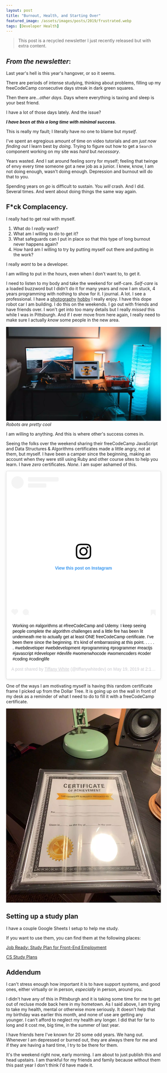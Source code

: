 ```yaml
---
layout: post
title: "Burnout, Health, and Starting Over"
featured_image: /assets/images/posts/2019/frustrated.webp
tags: [Developer Health]
---
```


> This post is a recycled newsletter I just recently released but with extra content.

## *From the newsletter*:

Last year's hell is this year's hangover, or so it seems.

There are periods of intense studying, thinking about problems, filling up my freeCodeCamp consecutive days streak in dark green squares.

Then there are...*other days*. Days where everything is taxing and sleep is your best friend.

I have a lot of those days lately. And the issue?

***I have been at this a long time with minimal success***.

This is really my fault; I literally have no one to blame but *myself*.

I've spent an egregious amount of time on video tutorials and *am just now finding out* I learn best by *doing*. Trying to figure out how to get a `Search` component working on my site was *hard* but *necessary*.

Years wasted. And I sat around feeling sorry for myself; feeling that twinge of envy every time someone got a new job as a junior. I knew, know, I am not doing enough, wasn't doing enough. Depression and burnout will do that to you.

Spending years on *go* is difficult to sustain. You *will* crash. And I did. Several times. And went about doing things the same way again.

## F*ck Complacency.

I really had to get real with myself.

1. What do I *really* want?
2. What am I willing to do to get it?
3. What safeguards can I put in place so that this type of long burnout never happens again?
4. How hard am I willing to try by putting myself out there and putting in the work?

I really *want* to be a developer.

I am willing to put in the hours, even when I don't want to, to get it.

I need to listen to my body and take the weekend for self-care. *Self-care* is a loaded buzzword but I didn't do it for many years and now I am stuck, 4 years programming with nothing to show for it. I journal. A lot. I see a professional. I have a [photography](https://www.eyeem.com/u/trwhite) [hobby](https://www.flickr.com/photos/sydmalicious/) I really enjoy. I have this dope robot car I am building. I do this on the weekends. I go out with friends and have friends over. I won't get into too many details but I really *missed* this while I was in Pittsburgh. And if I ever move from here again, I really need to make sure I actually *know* some people in the new area.

![](/assets/images/posts/2019/robots.webp)
*Robots are pretty cool*

I am willing to anything. And this is where other's success comes in.

Seeing the folks over the weekend sharing their freeCodeCamp JavaScript and Data Structures & Algorithms certificates made a little angry, not at them, but myself. I have been a camper since the beginning, making an account when they were still using Ruby and other course sites to help you learn. I have *zero* certificates. *None*. I am super ashamed of this.

<blockquote class="instagram-media" data-instgrm-captioned data-instgrm-permalink="https://www.instagram.com/p/BxqLDT_j0OS/?utm_source=ig_embed&amp;utm_campaign=loading" data-instgrm-version="12" style=" background:#FFF; border:0; border-radius:3px; box-shadow:0 0 1px 0 rgba(0,0,0,0.5),0 1px 10px 0 rgba(0,0,0,0.15); margin: 1px; max-width:540px; min-width:326px; padding:0; width:99.375%; width:-webkit-calc(100% - 2px); width:calc(100% - 2px);"><div style="padding:16px;"> <a href="https://www.instagram.com/p/BxqLDT_j0OS/?utm_source=ig_embed&amp;utm_campaign=loading" style=" background:#FFFFFF; line-height:0; padding:0 0; text-align:center; text-decoration:none; width:100%;" target="_blank"> <div style=" display: flex; flex-direction: row; align-items: center;"> <div style="background-color: #F4F4F4; border-radius: 50%; flex-grow: 0; height: 40px; margin-right: 14px; width: 40px;"></div> <div style="display: flex; flex-direction: column; flex-grow: 1; justify-content: center;"> <div style=" background-color: #F4F4F4; border-radius: 4px; flex-grow: 0; height: 14px; margin-bottom: 6px; width: 100px;"></div> <div style=" background-color: #F4F4F4; border-radius: 4px; flex-grow: 0; height: 14px; width: 60px;"></div></div></div><div style="padding: 19% 0;"></div> <div style="display:block; height:50px; margin:0 auto 12px; width:50px;"><svg width="50px" height="50px" viewBox="0 0 60 60" version="1.1" xmlns="https://www.w3.org/2000/svg" xmlns:xlink="https://www.w3.org/1999/xlink"><g stroke="none" stroke-width="1" fill="none" fill-rule="evenodd"><g transform="translate(-511.000000, -20.000000)" fill="#000000"><g><path d="M556.869,30.41 C554.814,30.41 553.148,32.076 553.148,34.131 C553.148,36.186 554.814,37.852 556.869,37.852 C558.924,37.852 560.59,36.186 560.59,34.131 C560.59,32.076 558.924,30.41 556.869,30.41 M541,60.657 C535.114,60.657 530.342,55.887 530.342,50 C530.342,44.114 535.114,39.342 541,39.342 C546.887,39.342 551.658,44.114 551.658,50 C551.658,55.887 546.887,60.657 541,60.657 M541,33.886 C532.1,33.886 524.886,41.1 524.886,50 C524.886,58.899 532.1,66.113 541,66.113 C549.9,66.113 557.115,58.899 557.115,50 C557.115,41.1 549.9,33.886 541,33.886 M565.378,62.101 C565.244,65.022 564.756,66.606 564.346,67.663 C563.803,69.06 563.154,70.057 562.106,71.106 C561.058,72.155 560.06,72.803 558.662,73.347 C557.607,73.757 556.021,74.244 553.102,74.378 C549.944,74.521 548.997,74.552 541,74.552 C533.003,74.552 532.056,74.521 528.898,74.378 C525.979,74.244 524.393,73.757 523.338,73.347 C521.94,72.803 520.942,72.155 519.894,71.106 C518.846,70.057 518.197,69.06 517.654,67.663 C517.244,66.606 516.755,65.022 516.623,62.101 C516.479,58.943 516.448,57.996 516.448,50 C516.448,42.003 516.479,41.056 516.623,37.899 C516.755,34.978 517.244,33.391 517.654,32.338 C518.197,30.938 518.846,29.942 519.894,28.894 C520.942,27.846 521.94,27.196 523.338,26.654 C524.393,26.244 525.979,25.756 528.898,25.623 C532.057,25.479 533.004,25.448 541,25.448 C548.997,25.448 549.943,25.479 553.102,25.623 C556.021,25.756 557.607,26.244 558.662,26.654 C560.06,27.196 561.058,27.846 562.106,28.894 C563.154,29.942 563.803,30.938 564.346,32.338 C564.756,33.391 565.244,34.978 565.378,37.899 C565.522,41.056 565.552,42.003 565.552,50 C565.552,57.996 565.522,58.943 565.378,62.101 M570.82,37.631 C570.674,34.438 570.167,32.258 569.425,30.349 C568.659,28.377 567.633,26.702 565.965,25.035 C564.297,23.368 562.623,22.342 560.652,21.575 C558.743,20.834 556.562,20.326 553.369,20.18 C550.169,20.033 549.148,20 541,20 C532.853,20 531.831,20.033 528.631,20.18 C525.438,20.326 523.257,20.834 521.349,21.575 C519.376,22.342 517.703,23.368 516.035,25.035 C514.368,26.702 513.342,28.377 512.574,30.349 C511.834,32.258 511.326,34.438 511.181,37.631 C511.035,40.831 511,41.851 511,50 C511,58.147 511.035,59.17 511.181,62.369 C511.326,65.562 511.834,67.743 512.574,69.651 C513.342,71.625 514.368,73.296 516.035,74.965 C517.703,76.634 519.376,77.658 521.349,78.425 C523.257,79.167 525.438,79.673 528.631,79.82 C531.831,79.965 532.853,80.001 541,80.001 C549.148,80.001 550.169,79.965 553.369,79.82 C556.562,79.673 558.743,79.167 560.652,78.425 C562.623,77.658 564.297,76.634 565.965,74.965 C567.633,73.296 568.659,71.625 569.425,69.651 C570.167,67.743 570.674,65.562 570.82,62.369 C570.966,59.17 571,58.147 571,50 C571,41.851 570.966,40.831 570.82,37.631"></path></g></g></g></svg></div><div style="padding-top: 8px;"> <div style=" color:#3897f0; font-family:Arial,sans-serif; font-size:14px; font-style:normal; font-weight:550; line-height:18px;"> View this post on Instagram</div></div><div style="padding: 12.5% 0;"></div> <div style="display: flex; flex-direction: row; margin-bottom: 14px; align-items: center;"><div> <div style="background-color: #F4F4F4; border-radius: 50%; height: 12.5px; width: 12.5px; transform: translateX(0px) translateY(7px);"></div> <div style="background-color: #F4F4F4; height: 12.5px; transform: rotate(-45deg) translateX(3px) translateY(1px); width: 12.5px; flex-grow: 0; margin-right: 14px; margin-left: 2px;"></div> <div style="background-color: #F4F4F4; border-radius: 50%; height: 12.5px; width: 12.5px; transform: translateX(9px) translateY(-18px);"></div></div><div style="margin-left: 8px;"> <div style=" background-color: #F4F4F4; border-radius: 50%; flex-grow: 0; height: 20px; width: 20px;"></div> <div style=" width: 0; height: 0; border-top: 2px solid transparent; border-left: 6px solid #f4f4f4; border-bottom: 2px solid transparent; transform: translateX(16px) translateY(-4px) rotate(30deg)"></div></div><div style="margin-left: auto;"> <div style=" width: 0px; border-top: 8px solid #F4F4F4; border-right: 8px solid transparent; transform: translateY(16px);"></div> <div style=" background-color: #F4F4F4; flex-grow: 0; height: 12px; width: 16px; transform: translateY(-4px);"></div> <div style=" width: 0; height: 0; border-top: 8px solid #F4F4F4; border-left: 8px solid transparent; transform: translateY(-4px) translateX(8px);"></div></div></div></a> <p style=" margin:8px 0 0 0; padding:0 4px;"> <a href="https://www.instagram.com/p/BxqLDT_j0OS/?utm_source=ig_embed&amp;utm_campaign=loading" style=" color:#000; font-family:Arial,sans-serif; font-size:14px; font-style:normal; font-weight:normal; line-height:17px; text-decoration:none; word-wrap:break-word;" target="_blank">Working on #algorithms at #freeCodeCamp and Udemy. I keep seeing people complete the algorithm challenges and a little fire has been lit underneath me to actually get at least ONE freeCodeCamp certificate. I&#39;ve been there since the beginning. It&#39;s kind of embarrassing at this point. . . . . . #webdeveloper #webdevelopment #programming #programmer #reactjs #javascript #developer #devlife #womenwhocode #womencoders #coder #coding #codinglife</a></p> <p style=" color:#c9c8cd; font-family:Arial,sans-serif; font-size:14px; line-height:17px; margin-bottom:0; margin-top:8px; overflow:hidden; padding:8px 0 7px; text-align:center; text-overflow:ellipsis; white-space:nowrap;">A post shared by <a href="https://www.instagram.com/tiffanywhitedev/?utm_source=ig_embed&amp;utm_campaign=loading" style=" color:#c9c8cd; font-family:Arial,sans-serif; font-size:14px; font-style:normal; font-weight:normal; line-height:17px;" target="_blank"> Tiffany White</a> (@tiffanywhitedev) on <time style=" font-family:Arial,sans-serif; font-size:14px; line-height:17px;" datetime="2019-05-19T21:19:14+00:00">May 19, 2019 at 2:19pm PDT</time></p></div></blockquote> <script async src="//www.instagram.com/embed.js"></script>

One of the ways I am motivating myself is having this random certificate frame I picked up from the Dollar Tree. It is going up on the wall in front of my desk as a reminder of what I need to do to fill it with a freeCodeCamp certificate.

![](/assets/images/posts/2019/cert.webp)

## Setting up a study plan

I have a couple Google Sheets I setup to help me study.

If you want to use them, you can find them at the following places:

[Job Ready: Study Plan for Front-End Employment](https://docs.google.com/spreadsheets/d/1eBStSPDP8jXpPQvmKI35ogaSms864WRKFScRIc0GoKw/edit?usp=sharing)

[CS Study Plans](https://docs.google.com/spreadsheets/d/1cgyOyqpmtCtCDxYmgRSzDoTXO9L9PZLGVLoruY-AmrI/edit?usp=sharing)

## Addendum

I can't stress enough how important it is to have support systems, and good ones, either virtually or in person, *especially* in person, around you.

I didn't have any of this in Pittsburgh and it is taking some time for me to get out of recluse mode back here in my hometown. As I said above, I am trying to take my health, mental or otherwise more seriously. It doesn't help that my birthday was earlier this month, and none of use are getting any younger. I can't afford to neglect my health any longer. I did that for far to long and it cost me, big time, in the summer of last year.

I have friends here I've known for 20 some odd years. We hang out. Whenever I am depressed or burned out, they are always there for me and if they are having a hard time, I try to be there for them.

It's the weekend right now, early morning. I am about to just publish this and head upstairs. I am thankful for my friends and family because without them this past year I don't think I'd have made it.

